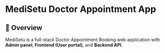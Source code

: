 # MediSetu Doctor Appointment App

## 📌 Overview
MediSetu is a full-stack Doctor Appointment Booking web application with **Admin panel**, **Frontend (User portal)**, and **Backend API**.

 
